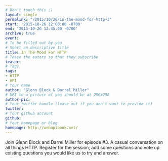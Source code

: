 ```yaml
---
# Don't touch this ;)
layout: single
permalink: "/2015/10/26/in-the-mood-for-http-3"
start: '2015-10-26 12:00:00 -0700'
end: '2015-10-26 12:45:00 -0700'
archive: true
event: 
# To be filled out by you
# Short an descriptive title
title: In The Mood For HTTP
# Tease the eaters so that they subscribe
teaser:
# Tags
tags:
- HTTP
- API
# Your name
author: "Glenn Block & Darrel Miller"
# URI to a picture of you should be at 250x250
author-pic:
# Your twitter handle (leave out if you don't want to provide it)
twitter:
# Your github account
github:
# Your homepage or blog
homepage: http://webapibook.net/
---
```

Join Glenn Block and Darrel Miller for episode #3. A casual conversation on all things HTTP. Register for the session, add some questions and vote up existing questions you would like us to try and answer.
